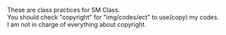 These are class practices for SM Class. <br/>
You should check "copyright" for "img/codes/ect" to use(copy) my codes. <br/>
I am not in charge of everything about copyright.
